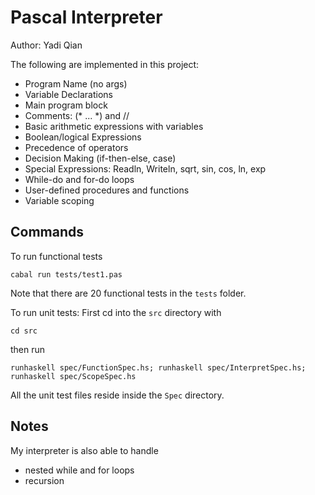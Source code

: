 # Pascal Interpreter

Author: Yadi Qian

The following are implemented in this project:

* Program Name (no args)
* Variable Declarations
* Main program block
* Comments: (* ... *) and //
* Basic arithmetic expressions with variables
* Boolean/logical Expressions
* Precedence of operators
* Decision Making (if-then-else, case)
* Special Expressions: Readln, Writeln, sqrt, sin, cos, ln, exp
* While-do and for-do loops
* User-defined procedures and functions
* Variable scoping

## Commands
To run functional tests
```
cabal run tests/test1.pas
```
Note that there are 20 functional tests in the ```tests``` folder.

To run unit tests:
First cd into the ```src``` directory with 
```
cd src
```
then run
```
runhaskell spec/FunctionSpec.hs; runhaskell spec/InterpretSpec.hs; runhaskell spec/ScopeSpec.hs
```
All the unit test files reside inside the ```Spec``` directory.

## Notes
My interpreter is also able to handle
* nested while and for loops
* recursion
